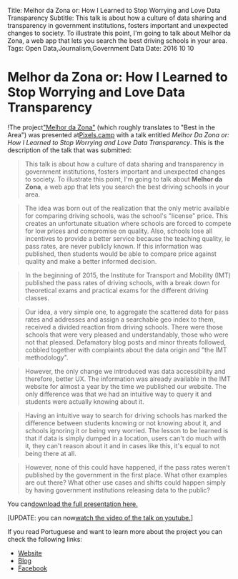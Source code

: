 Title: Melhor da Zona or: How I Learned to Stop Worrying and Love Data Transparency
Subtitle: This talk is about how a culture of data sharing and transparency in government institutions, fosters important and unexpected changes to society. To illustrate this point, I\'m going to talk about Melhor da Zona, a web app that lets you search the best driving schools in your area.
Tags: Open Data,Journalism,Government Data
Date: 2016 10 10

# Melhor da Zona or: How I Learned to Stop Worrying and Love Data Transparency

!The project["Melhor da Zona"](http://www.melhordazona.com) (which roughly translates to  "Best in the Area") was presented at[Pixels.camp](https://pixels.camp) with a talk entitled *Melhor Da Zona or: How I Learned to Stop Worrying and Love Data Transparency*. This is the description of the talk that was submitted:

> This talk is about how a culture of data sharing and transparency in government institutions, fosters important and unexpected changes to society. To illustrate this point, I'm going to talk about **Melhor da Zona**, a web app that lets you search the best driving schools in your area.

> The idea was born out of the realization that the only metric available for comparing driving schools, was the school's "license" price. This creates an unfortunate situation where schools are forced to compete for low prices and compromise on quality. Also, schools lose all incentives to provide a better service because the teaching quality, ie pass rates, are never publicly known. If this information was published, then students would be able to compare price against quality and make a better informed decision.

> In the beginning of 2015, the Institute for Transport and Mobility (IMT) published the pass rates of driving schools, with a break down for theoretical exams and practical exams for the different driving classes.

> Our idea, a very simple one, to aggregate the scattered data for pass rates and addresses and assign a searchable geo index to them, received a divided reaction from driving schools. There were those schools that were very pleased and understandably, those who were not that pleased. Defamatory blog posts and minor threats followed, cobbled together with complaints about the data origin and "the IMT methodology".

> However, the only change we introduced was data accessibility and therefore, better UX. The information was already available in the IMT website for almost a year by the time we published our website. The only difference was that we had an intuitive way to query it and students were actually knowing about it.

> Having an intuitive way to search for driving schools has marked the difference between students knowing or not knowing about it, and schools ignoring it or being very worried. The lesson to be learned is that if data is simply dumped in a location, users can't do much with it, they can't reason about it and in cases like this, it's equal to not being there at all.

> However, none of this could have happened, if the pass rates weren't published by the government in the first place. What other examples are out there? What other use cases and shifts could happen simply by having government institutions releasing data to the public?

You can[download the full presentation here.](https://github.com/data-journal/data-journal.github.io/blob/master/assets/docs/melhor-da-zona.pdf)

[UPDATE: you can now[watch the video of the talk on youtube.](https://www.youtube.com/watch?v=fZm0paShVMw)]

If you read Portuguese and want to learn more about the project you can check the following links:

- [Website](http://melhordazona.com)
- [Blog](http://blog.melhordazona.com)
- [Facebook](https://www.facebook.com/melhordazona)
